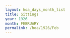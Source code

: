 ```yaml
---
layout: hoa_days_month_list
title: Sittings
year: 1926
month: FEBRUARY
permalink: /hoa/1926/Feb
---
```

